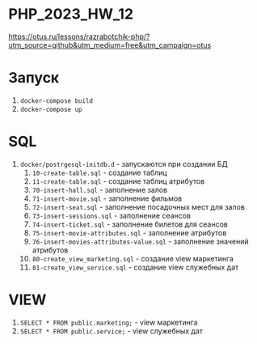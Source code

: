 # PHP_2023_HW_12

https://otus.ru/lessons/razrabotchik-php/?utm_source=github&utm_medium=free&utm_campaign=otus

# Запуск
1. `docker-compose build`
1. `docker-compose up`

# SQL
1. `docker/postrgesql-initdb.d` - запускаются при создании БД
   1. `10-create-table.sql` - создание таблиц
   1. `11-create-table.sql` - создание таблиц атрибутов
   1. `70-insert-hall.sql` - заполнение залов
   1. `71-insert-movie.sql` - заполнение фильмов
   1. `72-insert-seat.sql` - заполнение посадочных мест для залов
   1. `73-insert-sessions.sql` - заполнение сеансов
   1. `74-insert-ticket.sql` - заполнение билетов для сеансов
   1. `75-insert-movie-attributes.sql` - заполнение атрибутов 
   1. `76-insert-movies-attributes-value.sql` - заполнение значений атрибутов
   1. `80-create_view_marketing.sql` - создание view маркетинга
   1. `81-create_view_service.sql` - создание view служебных дат

# VIEW
1. `SELECT * FROM public.marketing;` - view маркетинга
1. `SELECT * FROM public.service;` - view служебных дат
